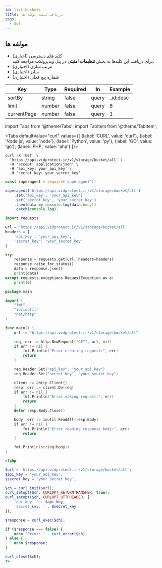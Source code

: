 ```yaml
---
id: list-buckets
title: دریافت لیست پوشه ها
tags:
  - Get
---
```


## مولفه ها

* [کلید های دسترسی][] (اجباری)  
  برای دریافت این کلیدها به بخش **تنظیمات امنیتی** در پنل ویدپروتکت مراجعه کنید.
* مرتب سازی (اختیاری)
* سایز (اختیاری)
* شماره پیج فعلی (اختیاری)

| Key         | Type   | Required | In    | Example  |
|-------------|--------|----------|-------|----------|
| sortBy      | string | false    | query | _id:desc |
| limit       | number | false    | query | 8        |
| currentPage | number | false    | query | 1        |

import Tabs from '@theme/Tabs';
import TabItem from '@theme/TabItem';

<Tabs
defaultValue="curl"
values={[
{label: 'CURL', value: 'curl'},
{label: 'Node.js', value: 'node'},
{label: 'Python', value: 'py'},
{label: 'GO', value: 'go'},
{label: 'PHP', value: 'php'}
]}>

<TabItem value="curl">

```shell
curl -X 'GET' \
  'https://api.vidprotect.ir/v1/storage/bucket/all' \
  -H 'accept: application/json' \
  -H 'api_key: your_api_key' \
  -H 'secret_key: your_secret_key'
```

</TabItem>

<TabItem value="node">

```js
const superagent = require('superagent');

superagent('https://api.vidprotect.ir/v1/storage/bucket/all')
    .set('api_key', 'your_api_key')
    .set('secret_key', 'your_secret_key')
    .then(data => console.log(data.body))
    .catch(console.log);
```

</TabItem>

<TabItem value="py">

```python
import requests

url = 'https://api.vidprotect.ir/v1/storage/bucket/all'
headers = {
    'api_key': 'your_api_key',
    'secret_key': 'your_secret_key'
}

try:
    response = requests.get(url, headers=headers)
    response.raise_for_status()
    data = response.json()
    print(data)
except requests.exceptions.RequestException as e:
    print(e)
```

</TabItem>


<TabItem value="go">

```go
package main

import (
	"fmt"
	"io/ioutil"
	"net/http"
)

func main() {
	url := "https://api.vidprotect.ir/v1/storage/bucket/all"

	req, err := http.NewRequest("GET", url, nil)
	if err != nil {
		fmt.Println("Error creating request:", err)
		return
	}

	req.Header.Set("api_key", "your_api_key")
	req.Header.Set("secret_key", "your_secret_key")

	client := &http.Client{}
	resp, err := client.Do(req)
	if err != nil {
		fmt.Println("Error making request:", err)
		return
	}
	defer resp.Body.Close()

	body, err := ioutil.ReadAll(resp.Body)
	if err != nil {
		fmt.Println("Error reading response body:", err)
		return
	}

	fmt.Println(string(body))
}
```

</TabItem>

<TabItem value="php">

```php
<?php

$url = 'https://api.vidprotect.ir/v1/storage/bucket/all';
$api_key = 'your_api_key';
$secret_key = 'your_secret_key';

$ch = curl_init($url);
curl_setopt($ch, CURLOPT_RETURNTRANSFER, true);
curl_setopt($ch, CURLOPT_HTTPHEADER, [
    'api_key: ' . $api_key,
    'secret_key: ' . $secret_key
]);

$response = curl_exec($ch);

if ($response === false) {
    echo 'Error: ' . curl_error($ch);
} else {
    echo $response;
}

curl_close($ch);
?>
```

</TabItem>

</Tabs>

[کلید های دسترسی]: https://vidprotect.ir/panel/settings/security-settings